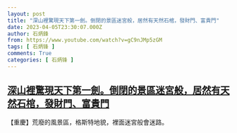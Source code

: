 ```yaml
---
layout: post
title: "深山裡驚現天下第一劍。倒閉的景區迷宮般，居然有天然石棺，發財門、富貴門"
date: 2023-04-05T23:30:07.000Z
author: 石炳鋒
from: https://www.youtube.com/watch?v=gC9nJMp5zGM
tags: [ 石炳锋 ]
comments: True
categories: [ 石炳锋 ]
---
```

<!--1680737407000-->
[深山裡驚現天下第一劍。倒閉的景區迷宮般，居然有天然石棺，發財門、富貴門](https://www.youtube.com/watch?v=gC9nJMp5zGM)
------

<div>
【重慶】荒廢的風景區，格斯特地貌，裡面迷宮般會迷路。
</div>
